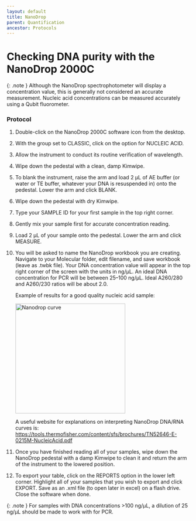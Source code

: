 ```yaml
---
layout: default
title: NanoDrop
parent: Quantification
ancestor: Protocols
---
```


# Checking DNA purity with the NanoDrop 2000C

{: .note } 
Although the NanoDrop spectrophotometer will display a concentration value, this is generally not considered an accurate measurement. Nucleic acid concentrations can be measured accurately using a Qubit fluorometer.

### Protocol
1. Double-click on the NanoDrop 2000C software icon from the desktop.
2. With the group set to CLASSIC, click on the option for NUCLEIC ACID.
3. Allow the instrument to conduct its routine verification of wavelength.
4. Wipe down the pedestal with a clean, damp Kimwipe.
5. To blank the instrument, raise the arm and load 2 µL of AE buffer  (or water or TE buffer, whatever your DNA is resuspended in) onto the pedestal. Lower the arm and click BLANK.
6. Wipe down the pedestal with dry Kimwipe.
7. Type your SAMPLE ID for your first sample in the top right corner.
8. Gently mix your sample first for accurate concentration reading.
9. Load 2 µL of your sample onto the pedestal. Lower the arm and click MEASURE.
10. You will be asked to name the NanoDrop workbook you are creating. Navigate to your Molecular folder, edit filename, and save workbook (leave as .twbk file).
    Your DNA concentration value will appear in the top right corner of the screen with the units in ng/µL. An ideal DNA concentration for PCR will be between 25–100 ng/µL. Ideal A260/280 and A260/230 ratios will be about 2.0.

    Example of results for a good quality nucleic acid sample:

    <img src='https://github.com/CCG-CAS/gh-pages/blob/main/assets/nanodrop.jpg?raw=true'
      alt="Nanodrop curve"
      width='300'>

    A useful website for explanations on interpreting NanoDrop DNA/RNA curves is:
    https://tools.thermofisher.com/content/sfs/brochures/TN52646-E-0215M-NucleicAcid.pdf
11. Once you have finished reading all of your samples, wipe down the NanoDrop pedestal with a damp Kimwipe to clean it and return the arm of the instrument to the lowered position.
12. To export your table, click on the REPORTS option in the lower left corner. Highlight all of your samples that you wish to export and click EXPORT. Save as an .xml file (to open later in excel) on a flash drive. Close the software when done.

{: .note }
For samples with DNA concentrations >100 ng/µL, a dilution of 25 ng/µL should be made to work with for PCR.
